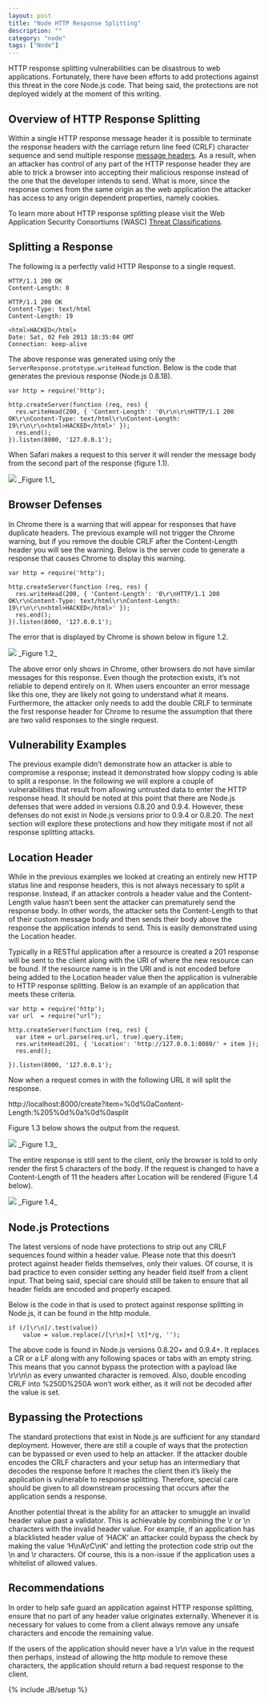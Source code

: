 ```yaml
---
layout: post
title: "Node HTTP Response Splitting"
description: ""
category: "node"
tags: ["Node"]
---
```


HTTP response splitting vulnerabilities can be disastrous to web applications.  Fortunately, there have been efforts to add protections against this threat in the core Node.js code.  That being said, the protections are not deployed widely at the moment of this writing.

## Overview of HTTP Response Splitting

Within a single HTTP response message header it is possible to terminate the response headers with the carriage return line feed (CRLF) character sequence and send multiple response [message headers](http://www.w3.org/Protocols/rfc2616/rfc2616-sec6.html).   As a result, when an attacker has control of any part of the HTTP response header they are able to trick a browser into accepting their malicious response instead of the one that the developer intends to send.  What is more, since the response comes from the same origin as the web application the attacker has access to any origin dependent properties, namely cookies.

To learn more about HTTP response splitting please visit the Web Application Security Consortiums (WASC) [Threat Classifications](http://projects.webappsec.org/w/page/13246931/HTTP%20Response%20Splitting).

## Splitting a Response

The following is a perfectly valid HTTP Response to a single request.

	HTTP/1.1 200 OK
	Content-Length: 0
	 
	HTTP/1.1 200 OK
	Content-Type: text/html
	Content-Length: 19
	 
	<html>HACKED</html>
	Date: Sat, 02 Feb 2013 18:35:04 GMT
	Connection: keep-alive

The above response was generated using only the `ServerResponse.prototype.writeHead` function.  Below is the code that generates the previous response (Node.js 0.8.18).

	var http = require('http');
	 
	http.createServer(function (req, res) {
	  res.writeHead(200, { 'Content-Length': '0\r\n\r\nHTTP/1.1 200 OK\r\nContent-Type: text/html\r\nContent-Length: 19\r\n\r\n<html>HACKED</html>' });
	  res.end();
	}).listen(8000, '127.0.0.1');

When Safari makes a request to this server it will render the message body from the second part of the response (figure 1.1).

<img src="/assets/img/fig-1-1.png" style="max-width: 638px" />
_Figure 1.1_

## Browser Defenses

In Chrome there is a warning that will appear for responses that have duplicate headers.  The previous example will not trigger the Chrome warning, but if you remove the double CRLF after the Content-Length header you will see the warning.  Below is the server code to generate a response that causes Chrome to display this warning.

	var http = require('http');

	http.createServer(function (req, res) {
	  res.writeHead(200, { 'Content-Length': '0\r\nHTTP/1.1 200 OK\r\nContent-Type: text/html\r\nContent-Length: 19\r\n\r\n<html>HACKED</html>' });
	  res.end();
	}).listen(8000, '127.0.0.1');
		
The error that is displayed by Chrome is shown below in figure 1.2.

<img src="/assets/img/fig-1-2.png" style="max-width: 638px" />
_Figure 1.2_

The above error only shows in Chrome, other browsers do not have similar messages for this response.  Even though the protection exists, it’s not reliable to depend entirely on it.  When users encounter an error message like this one, they are likely not going to understand what it means.  Furthermore, the attacker only needs to add the double CRLF to terminate the first response header for Chrome to resume the assumption that there are two valid responses to the single request.

## Vulnerability Examples

The previous example didn’t demonstrate how an attacker is able to compromise a response; instead it demonstrated how sloppy coding is able to split a response.  In the following we will explore a couple of vulnerabilities that result from allowing untrusted data to enter the HTTP response head.  It should be noted at this point that there are Node.js defenses that were added in versions 0.8.20 and 0.9.4.  However, these defenses do not exist in Node.js versions prior to 0.9.4 or 0.8.20.  The next section will explore these protections and how they mitigate most if not all response splitting attacks. 

## Location Header

While in the previous examples we looked at creating an entirely new HTTP status line and response headers, this is not always necessary to split a response.  Instead, if an attacker controls a header value and the Content-Length value hasn’t been sent the attacker can prematurely send the response body.  In other words, the attacker sets the Content-Length to that of their custom message body and then sends their body above the response the application intends to send.  This is easily demonstrated using the Location header. 

Typically in a RESTful application after a resource is created a 201 response will be sent to the client along with the URI of where the new resource can be found.  If the resource name is in the URI and is not encoded before being added to the Location header value then the application is vulnerable to HTTP response splitting.  Below is an example of an application that meets these criteria.

	var http = require('http');
	var url  = require("url");
	 
	http.createServer(function (req, res) {
	  var item = url.parse(req.url, true).query.item;
	  res.writeHead(201, { 'Location': 'http://127.0.0.1:8080/' + item });
	  res.end();
	 
	}).listen(8000, '127.0.0.1');
		
Now when a request comes in with the following URL it will split the response.

http://localhost:8000/create?item=%0d%0aContent-Length:%205%0d%0a%0d%0asplit

Figure 1.3 below shows the output from the request.

<img src="/assets/img/fig-1-3.png" style="max-width: 638px" />
_Figure 1.3_

The entire response is still sent to the client, only the browser is told to only render the first 5 characters of the body.  If the request is changed to have a Content-Length of 11 the headers after Location will be rendered (Figure 1.4 below).

<img src="/assets/img/fig-1-4.png" style="max-width: 638px" />
_Figure 1.4_

## Node.js Protections

The latest versions of node have protections to strip out any CRLF sequences found within a header value.  Please note that this doesn’t protect against header fields themselves, only their values.  Of course, it is bad practice to even consider setting any header field itself from a client input.  That being said, special care should still be taken to ensure that all header fields are encoded and properly escaped.

Below is the code in that is used to protect against response splitting in Node.js, it can be found in the http module.

	if (/[\r\n]/.test(value))
  		value = value.replace(/[\r\n]+[ \t]*/g, '');
  			
The above code is found in Node.js versions 0.8.20+ and 0.9.4+.  It replaces a CR or a LF along with any following spaces or tabs with an empty string.  This means that you cannot bypass the protection with a payload like \r\r\n\n as every unwanted character is removed.  Also, double encoding CRLF into %250D%250A won’t work either, as it will not be decoded after the value is set.  

## Bypassing the Protections

The standard protections that exist in Node.js are sufficient for any standard deployment.  However, there are still a couple of ways that the protection can be bypassed or even used to help an attacker.  If the attacker double encodes the CRLF characters and your setup has an intermediary that decodes the response before it reaches the client then it’s likely the application is vulnerable to response splitting.  Therefore, special care should be given to all downstream processing that occurs after the application sends a response.

Another potential threat is the ability for an attacker to smuggle an invalid header value past a validator.  This is achievable by combining the \r or \n characters with the invalid header value.  For example, if an application has a blacklisted header value of ‘HACK’ an attacker could bypass the check by making the value ‘H\nA\rC\nK’ and letting the protection code strip out the \n and \r characters.  Of course, this is a non-issue if the application uses a whitelist of allowed values.

## Recommendations

In order to help safe guard an application against HTTP response splitting, ensure that no part of any header value originates externally.  Whenever it is necessary for values to come from a client always remove any unsafe characters and encode the remaining value.

If the users of the application should never have a \r\n value in the request then perhaps, instead of allowing the http module to remove these characters, the application should return a bad request response to the client.



{% include JB/setup %}
